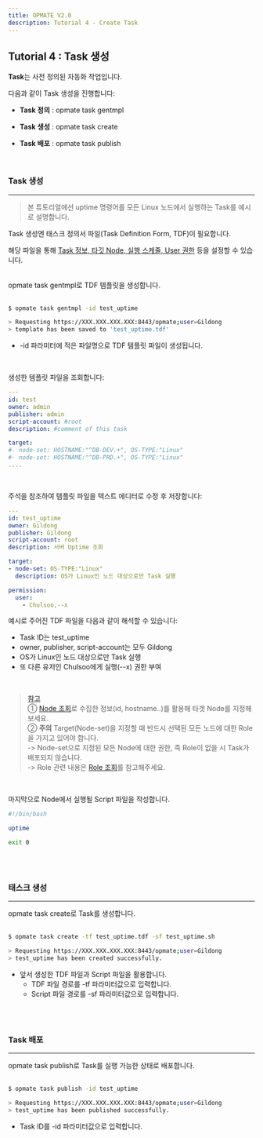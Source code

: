 ```yaml
---
title: OPMATE V2.0
description: Tutorial 4 - Create Task
---
```


## Tutorial 4 : Task 생성

**Task**는 사전 정의된 자동화 작업입니다.

다음과 같이 Task 생성을 진행합니다:

- **Task 정의** : <inline>opmate task gentmpl</inline>

- **Task 생성** : <inline>opmate task create</inline>

- **Task 배포** : <inline>opmate task publish</inline>

<br>

### Task 생성
- - -

> 본 튜토리얼에선 <inline>uptime</inline> 명령어를 모든 <inline>Linux</inline> 노드에서 실행하는 Task를 예시로 설명합니다.

Task 생성엔 태스크 정의서 파일(Task Definition Form, TDF)이 필요합니다.

해당 파일을 통해 <u>Task 정보, 타깃 Node, 실행 스케줄, User 권한</u> 등을 설정할 수 있습니다.

<br>

<div><inline>opmate task gentmpl</inline>로 TDF 템플릿을 생성합니다.</div>

<br>

```bash
$ opmate task gentmpl -id test_uptime

> Requesting https://XXX.XXX.XXX.XXX:8443/opmate;user=Gildong
> template has been saved to 'test_uptime.tdf'
```

- <div><inline>-id</inline> 파라미터에 적은 파일명으로 TDF 템플릿 파일이 생성됩니다.

<br>

생성한 템플릿 파일을 조회합니다:

```yaml
---
id: test
owner: admin
publisher: admin
script-account: #root
description: #comment of this task

target:
#- node-set: HOSTNAME:"^DB-DEV.+", OS-TYPE:"Linux"
#- node-set: HOSTNAME:"^DB-PRD.+", OS-TYPE:"Linux"
....

```

<br>

주석을 참조하여 템플릿 파일을 텍스트 에디터로 수정 후 저장합니다:

```yaml
---
id: test_uptime
owner: Gildong
publisher: Gildong
script-account: root
description: 서버 Uptime 조회

target:
- node-set: OS-TYPE:"Linux"
  description: OS가 Linux인 노드 대상으로만 Task 실행

permission:
  user:
    - Chulsoo,--x

```

예시로 주어진 TDF 파일을 다음과 같이 해석할 수 있습니다:  
- Task ID는 <inline>test_uptime</inline>
- owner, publisher, script-account는 모두 <inline>Gildong</inline>
- OS가 <inline>Linux</inline>인 노드 대상으로만 Task 실행
- 또 다른 유저인 <inline>Chulsoo</inline>에게 실행(--x) 권한 부여

<br>

> <u><b>참고</b></u>  
> ① [Node 조회](Tutorial2.md)로 수집한 정보(id, hostname..)를 활용해 타겟 Node를 지정해보세요.  
> ② **주의**  Target(Node-set)을 지정할 때 반드시 선택된 모든 노드에 대한 Role을 가지고 있어야 합니다.    
>   -> Node-set으로 지정된 모든 Node에 대한 권한, 즉 Role이 없을 시 Task가 배포되지 않습니다.  
>   -> Role 관련 내용은 [Role 조회](Tutorial2.md)를 참고해주세요.

<br>


마지막으로 Node에서 실행될 Script 파일을 작성합니다.

```bash
#!/bin/bash

uptime

exit 0
```

<br><br>

### 태스크 생성
- - -

<div><inline>opmate task create</inline>로 Task를 생성합니다.</div>

<br>

```bash
$ opmate task create -tf test_uptime.tdf -sf test_uptime.sh

> Requesting https://XXX.XXX.XXX.XXX:8443/opmate;user=Gildong
> test_uptime has been created successfully.
```

- 앞서 생성한 TDF 파일과 Script 파일을 활용합니다.
  - <div>TDF 파일 경로를 <inline>-tf</inline> 파라미터값으로 입력합니다.</div>

  - <div>Script 파일 경로를 <inline>-sf</inline> 파라미터값으로 입력합니다.</div>

<br><br>


### Task 배포
- - -

<div><inline>opmate task publish</inline>로 Task를 실행 가능한 상태로 배포합니다.</div>

<br>

```bash
$ opmate task publish -id test_uptime

> Requesting https://XXX.XXX.XXX.XXX:8443/opmate;user=Gildong
> test_uptime has been published successfully.
```

- <body>Task ID를 <inline>-id</inline> 파라미터값으로 입력합니다.</body>
